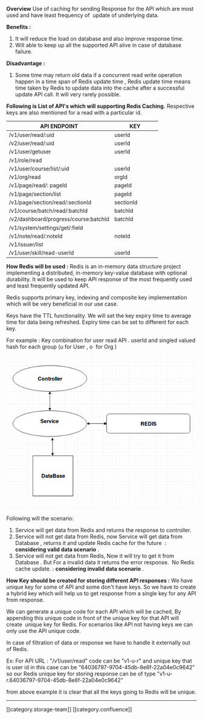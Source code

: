  **Overview** Use of caching for sending Response for the API which are most used and have least frequency of  update of underlying data.



 **Benefits :** 
1. It will reduce the load on database and also improve response time.
1. Will able to keep up all the supported API alive in case of database failure.

 **Disadvantage :** 
1. Some time may return old data if a concurrent read write operation happen in a time span of Redis update time , Redis update time means time taken by Redis to update data into the cache after a successful update API call. It will very rarely possible.



 **Following is List of API's which will supporting Redis Caching.** Respective keys are also mentioned for a read with a particular id.



| API ENDPOINT | KEY  | 
|  --- |  --- | 
| /v1/user/read/:uid | userId | 
| /v2/user/read/:uid | userId | 
| /v1/user/getuser | userId | 
| /v1/role/read |  | 
| /v1/user/course/list/:uid  | userId | 
| /v1/org/read | orgId | 
| /v1/page/read/: pageId | pageId | 
| /v1/page/section/list | pageId | 
| /v1/page/section/read/:sectionId | sectionId | 
| /v1/course/batch/read/:batchId | batchId | 
| /v2/dashboard/progress/course:batchId | batchId | 
| /v1/system/settings/get/:field |  | 
| /v1/note/read/:noteId | noteId | 
| /v1/issuer/list |                               | 
| /v1/user/skill/read-userId | userId | 

 **How Redis will be used :** Redis is an in-memory data structure project implementing a distributed, in-memory key-value database with optional durability. It will be used to keep API response of the most frequently used and least frequently updated API.

Redis supports primary key, indexing and composite key implementation which will be very beneficial in our use case.

Keys have the TTL functionality. We will set the key expiry time to average time for data being refreshed. Expiry time can be set to different for each key.

For example : Key combination for user read API . userId and singled valued hash for each group (u for User , o  for Org )

![](images/storage/abc.png)

Following will the scenario:




1. Service will get data from Redis and returns the response to controller.
1. Service will not get data from Redis, now Service will get data from Database , returns it and update Redis cache for the future  :  **considering valid data scenario** .
1. Service will not get data from Redis, Now it will try to get it from Database . But For a invalid data it returns the error response.  No Redis cache update. :  **considering invalid data scenario** .

 **How Key should be created for storing different API responses :** We have unique key for some of API and some don't have keys. So we have to create a hybrid key which will help us to get response from a single key for any API from response.

We can generate a unique code for each API which will be cached, By appending this unique code in front of the unique key for that API will create  unique key for Redis. For scenarios like API not having keys we can only use the API unique code.

In case of filtration of data or response we have to handle it externally out of Redis.

Ex: For API URL : "/v1/user/read" code can be "v1-u-r" and unique key that is user id in this case can be "64036797-9704-45db-8e6f-22a04e0c9642"  so our Redis unique key for storing response can be of type "v1-u-r.64036797-9704-45db-8e6f-22a04e0c9642"

from above example it is clear that all the keys going to Redis will be unique.







*****

[[category.storage-team]] 
[[category.confluence]] 
